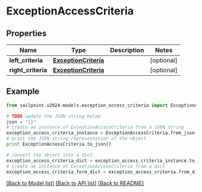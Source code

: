 # ExceptionAccessCriteria


## Properties

Name | Type | Description | Notes
------------ | ------------- | ------------- | -------------
**left_criteria** | [**ExceptionCriteria**](ExceptionCriteria.md) |  | [optional] 
**right_criteria** | [**ExceptionCriteria**](ExceptionCriteria.md) |  | [optional] 

## Example

```python
from sailpoint.v2024.models.exception_access_criteria import ExceptionAccessCriteria

# TODO update the JSON string below
json = "{}"
# create an instance of ExceptionAccessCriteria from a JSON string
exception_access_criteria_instance = ExceptionAccessCriteria.from_json(json)
# print the JSON string representation of the object
print ExceptionAccessCriteria.to_json()

# convert the object into a dict
exception_access_criteria_dict = exception_access_criteria_instance.to_dict()
# create an instance of ExceptionAccessCriteria from a dict
exception_access_criteria_form_dict = exception_access_criteria.from_dict(exception_access_criteria_dict)
```
[[Back to Model list]](../README.md#documentation-for-models) [[Back to API list]](../README.md#documentation-for-api-endpoints) [[Back to README]](../README.md)


